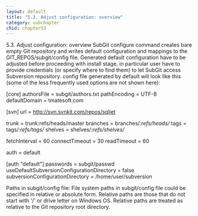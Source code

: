```yaml
---
layout: default
title: "5.3. Adjust configuration: overview"
category: subchapter
chid: chapter53
---
```

5.3. Adjust configuration: overview
SubGit configure command creates bare empty Git repository and writes default configuration and mappings to the GIT_REPOS/subgit/config file. Generated default configuration have to be adjusted before proceeding with install stage, in particular user have to provide credentials (or specify where to find them) to let SubGit access Subversion repository. config file generated by default will look like this (some of the less frequently used options are not shown here):

[core]
authorsFile = subgit/authors.txt
pathEncoding = UTF-8
defaultDomain = tmatesoft.com

[svn]
url = http://svn.svnkit.com/repos/sqljet

trunk = trunk:refs/heads/master
branches = branches/*:refs/heads/*
tags = tags/*:refs/tags/*
shelves = shelves/*:refs/shelves/*

fetchInterval = 60
connectTimeout = 30
readTimeout = 60

auth = default

[auth "default"]
passwords = subgit/passwd
useDefaultSubversionConfigurationDirectory = false
subversionConfigurationDirectory = /home/user/subversion

Paths in subgit/config file:
File system paths in subgit/config file could be specified in relative or absolute form. Relative paths are those that do not start with '/' or drive letter on Windows OS. Relative paths are treated as relative to the Git repository root directory.